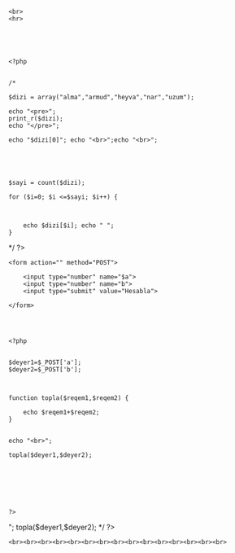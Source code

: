 <!DOCTYPE html>
<html>
<head>
	<meta charset="utf-8">
	<meta name="viewport" content="width=device-width, initial-scale=1">
	<title>Test Login</title>
</head>
<body>




	<br>
	<hr>





	<?php 


	/*

	$dizi = array("alma","armud","heyva","nar","uzum");

	echo "<pre>";
	print_r($dizi);
	echo "</pre>";

	echo "$dizi[0]"; echo "<br>";echo "<br>";





	$sayi = count($dizi);

	for ($i=0; $i <=$sayi; $i++) { 
		


		echo $dizi[$i]; echo " ";
	}
*/
	?>

	<form action="" method="POST">

		<input type="number" name="$a">
		<input type="number" name="b">
		<input type="submit" value="Hesabla">

	</form>




	<?php 


	$deyer1=$_POST['a'];
	$deyer2=$_POST['b'];



	function topla($reqem1,$reqem2) {

		echo $reqem1+$reqem2;
	}
	

	echo "<br>";

	topla($deyer1,$deyer2);







	?>



<?php 	/* <?php 


	$deyer1=$_GET['a'];
	$deyer2=$_GET['b'];



	function topla($reqem1,$reqem2) {

		echo $reqem1+$reqem2;
	}
	

	echo "<br>";
	
	topla($deyer1,$deyer2); */ ?>
	
	<br><br><br><br><br><br><br><br><br><br><br><br><br><br><br>


</body>
</html>

